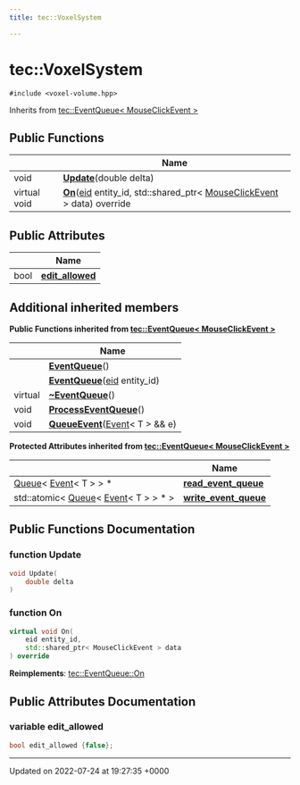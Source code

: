 ```yaml
---
title: tec::VoxelSystem

---
```


# tec::VoxelSystem






`#include <voxel-volume.hpp>`

Inherits from [tec::EventQueue< MouseClickEvent >](/engine/Classes/classtec_1_1_event_queue/)

## Public Functions

|                | Name           |
| -------------- | -------------- |
| void | **[Update](/engine/Classes/classtec_1_1_voxel_system/#function-update)**(double delta) |
| virtual void | **[On](/engine/Classes/classtec_1_1_voxel_system/#function-on)**([eid](/engine/Namespaces/namespacetec/#typedef-eid) entity_id, std::shared_ptr< [MouseClickEvent](/engine/Classes/structtec_1_1_mouse_click_event/) > data) override |

## Public Attributes

|                | Name           |
| -------------- | -------------- |
| bool | **[edit_allowed](/engine/Classes/classtec_1_1_voxel_system/#variable-edit-allowed)**  |

## Additional inherited members

**Public Functions inherited from [tec::EventQueue< MouseClickEvent >](/engine/Classes/classtec_1_1_event_queue/)**

|                | Name           |
| -------------- | -------------- |
| | **[EventQueue](/engine/Classes/classtec_1_1_event_queue/#function-eventqueue)**() |
| | **[EventQueue](/engine/Classes/classtec_1_1_event_queue/#function-eventqueue)**([eid](/engine/Namespaces/namespacetec/#typedef-eid) entity_id) |
| virtual | **[~EventQueue](/engine/Classes/classtec_1_1_event_queue/#function-~eventqueue)**() |
| void | **[ProcessEventQueue](/engine/Classes/classtec_1_1_event_queue/#function-processeventqueue)**() |
| void | **[QueueEvent](/engine/Classes/classtec_1_1_event_queue/#function-queueevent)**([Event](/engine/Classes/structtec_1_1_event/)< T > && e) |

**Protected Attributes inherited from [tec::EventQueue< MouseClickEvent >](/engine/Classes/classtec_1_1_event_queue/)**

|                | Name           |
| -------------- | -------------- |
| [Queue](/engine/Classes/structtec_1_1_queue/)< [Event](/engine/Classes/structtec_1_1_event/)< T > > * | **[read_event_queue](/engine/Classes/classtec_1_1_event_queue/#variable-read-event-queue)**  |
| std::atomic< [Queue](/engine/Classes/structtec_1_1_queue/)< [Event](/engine/Classes/structtec_1_1_event/)< T > > * > | **[write_event_queue](/engine/Classes/classtec_1_1_event_queue/#variable-write-event-queue)**  |


## Public Functions Documentation

### function Update

```cpp
void Update(
    double delta
)
```


### function On

```cpp
virtual void On(
    eid entity_id,
    std::shared_ptr< MouseClickEvent > data
) override
```


**Reimplements**: [tec::EventQueue::On](/engine/Classes/classtec_1_1_event_queue/#function-on)


## Public Attributes Documentation

### variable edit_allowed

```cpp
bool edit_allowed {false};
```


-------------------------------

Updated on 2022-07-24 at 19:27:35 +0000